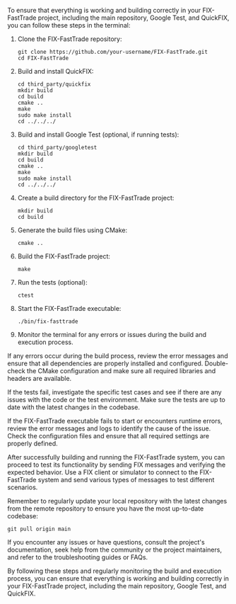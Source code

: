 To ensure that everything is working and building correctly in your FIX-FastTrade project, including the main repository, Google Test, and QuickFIX, you can follow these steps in the terminal:

1. Clone the FIX-FastTrade repository:
   ```
   git clone https://github.com/your-username/FIX-FastTrade.git
   cd FIX-FastTrade
   ```

2. Build and install QuickFIX:
   ```
   cd third_party/quickfix
   mkdir build
   cd build
   cmake ..
   make
   sudo make install
   cd ../../../
   ```

3. Build and install Google Test (optional, if running tests):
   ```
   cd third_party/googletest
   mkdir build
   cd build
   cmake ..
   make
   sudo make install
   cd ../../../
   ```

4. Create a build directory for the FIX-FastTrade project:
   ```
   mkdir build
   cd build
   ```

5. Generate the build files using CMake:
   ```
   cmake ..
   ```

6. Build the FIX-FastTrade project:
   ```
   make
   ```

7. Run the tests (optional):
   ```
   ctest
   ```

8. Start the FIX-FastTrade executable:
   ```
   ./bin/fix-fasttrade
   ```

9. Monitor the terminal for any errors or issues during the build and execution process.

If any errors occur during the build process, review the error messages and ensure that all dependencies are properly installed and configured. Double-check the CMake configuration and make sure all required libraries and headers are available.

If the tests fail, investigate the specific test cases and see if there are any issues with the code or the test environment. Make sure the tests are up to date with the latest changes in the codebase.

If the FIX-FastTrade executable fails to start or encounters runtime errors, review the error messages and logs to identify the cause of the issue. Check the configuration files and ensure that all required settings are properly defined.

After successfully building and running the FIX-FastTrade system, you can proceed to test its functionality by sending FIX messages and verifying the expected behavior. Use a FIX client or simulator to connect to the FIX-FastTrade system and send various types of messages to test different scenarios.

Remember to regularly update your local repository with the latest changes from the remote repository to ensure you have the most up-to-date codebase:
```
git pull origin main
```

If you encounter any issues or have questions, consult the project's documentation, seek help from the community or the project maintainers, and refer to the troubleshooting guides or FAQs.

By following these steps and regularly monitoring the build and execution process, you can ensure that everything is working and building correctly in your FIX-FastTrade project, including the main repository, Google Test, and QuickFIX.